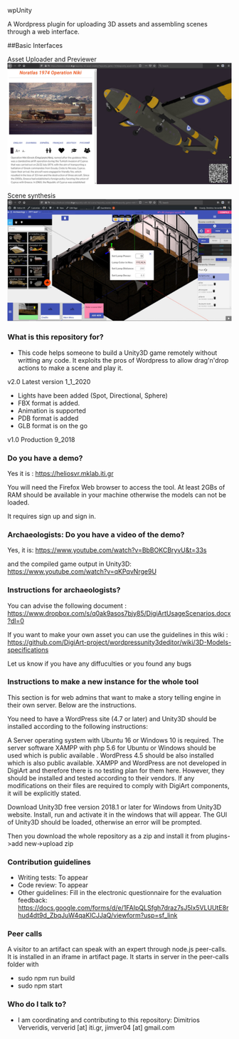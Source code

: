 wpUnity 

A Wordpress plugin for uploading 3D assets and assembling scenes through a web interface. 

##Basic Interfaces

Asset Uploader and Previewer
![Example Asset](AssetExample.jpg)

Scene synthesis
![Example Scene](SceneExample.jpg)


### What is this repository for? ###

* This code helps someone to build a Unity3D game remotely without writting any code. It exploits the pros of Wordpress to allow drag'n'drop actions to make a scene and play it. 


v2.0 Latest version 1_1_2020

- Lights have been added (Spot, Directional, Sphere)
- FBX format is added.
- Animation is supported
- PDB format is added
- GLB format is on the go

v1.0 Production 9_2018

### Do you have a demo?

Yes it is : https://heliosvr.mklab.iti.gr

You will need the Firefox Web browser to access the tool. At least 2GBs of RAM should be available in your machine otherwise the models can not be loaded. 

It requires sign up and sign in.

### Archaeologists: Do you have a video of the demo?

Yes, it is: https://www.youtube.com/watch?v=BbBOKCBryvU&t=33s

and the compiled game output in Unity3D: https://www.youtube.com/watch?v=qKPqvNrge9U

### Instructions for archaeologists?

You can advise the following document : https://www.dropbox.com/s/q0ak9asos7bjy85/DigiArtUsageScenarios.docx?dl=0

If you want to make your own asset you can use the guidelines in this wiki : https://github.com/DigiArt-project/wordpressunity3deditor/wiki/3D-Models-specifications

Let us know if you have any diffuculties or you found any bugs

### Instructions to make a new instance for the whole tool ###

This section is for web admins that want to make a story telling engine in their own server. Below are the instructions. 

You need to have a WordPress site (4.7 or later) and Unity3D should be installed according to the following instructions:

A Server operating system with Ubuntu 16 or Windows 10 is required. The server software XAMPP with php 5.6 for Ubuntu or Windows should be used which is public available . WordPress 4.5 should be also installed which is also public available. XAMPP and WordPress are not developed in DigiArt and therefore there is no testing plan for them here. However, they should be installed and tested according to their vendors. If any modifications on their files are required to comply with DigiArt components, it will be explicitly stated.

Download Unity3D free version 2018.1 or later for Windows from Unity3D website. Install, run and activate it in the windows that will appear. The GUI of Unity3D should be loaded, otherwise an error will be prompted.

Then you download the whole repository as a zip and install it from plugins->add new->upload zip

### Contribution guidelines ###

* Writing tests: To appear
* Code review: To appear
* Other guidelines: Fill in the electronic questionnaire for the evaluation feedback:    https://docs.google.com/forms/d/e/1FAIpQLSfgh7draz7sJ5lx5VLUUtE8rhud4dt9d_ZbqJuW4qaKlCJJaQ/viewform?usp=sf_link

### Peer calls ###

A visitor to an artifact can speak with an expert through node.js peer-calls. It is installed in an iframe in artifact page.
It starts in server in the peer-calls folder with
* sudo npm run build
* sudo npm start  


### Who do I talk to? ###

* I am coordinating and contributing to this repository: Dimitrios Ververidis, ververid [at] iti.gr, jimver04 [at] gmail.com
